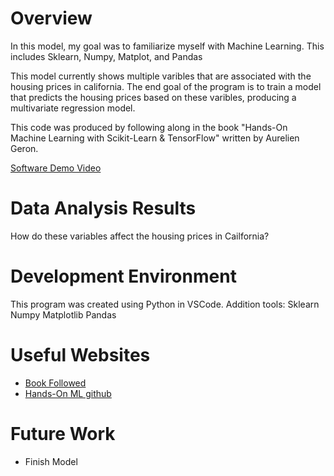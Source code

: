 # Overview 

In this model, my goal was to familiarize myself with Machine Learning. This includes Sklearn, Numpy, Matplot, and Pandas

This model currently shows multiple varibles that are associated with the housing prices in california. The end goal of the program is to train a model that predicts the housing prices based on these varibles, producing a multivariate regression model. 

This code was produced by following along in the book "Hands-On Machine Learning with Scikit-Learn & TensorFlow" written by Aurelien Geron. 

[Software Demo Video](  )

# Data Analysis Results

How do these variables affect the housing prices in Cailfornia? 

# Development Environment

This program was created using Python in VSCode. 
Addition tools:
Sklearn
Numpy
Matplotlib
Pandas

# Useful Websites

* [Book Followed](https://www.amazon.com/Hands-Machine-Learning-Scikit-Learn-TensorFlow/dp/1491962291)
* [Hands-On ML github](https://github.com/yanshengjia/ml-road/blob/master/resources/Hands%20On%20Machine%20Learning%20with%20Scikit%20Learn%20and%20TensorFlow.pdf)

# Future Work

* Finish Model